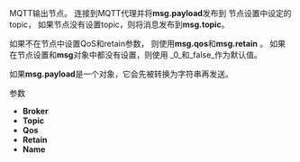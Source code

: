 MQTT输出节点。 连接到MQTT代理并将**msg.payload**发布到 节点设置中设定的topic， 如果节点没有设置topic，则将消息发布到**msg.topic**。

如果不在节点中设置QoS和retain参数， 则使用**msg.qos**和**msg.retain** 。 如果在节点设置和**msg**对象中都没有设置，则使用 _0_和_false_作为默认值。

如果**msg.payload**是一个对象，它会先被转换为字符串再发送。

参数

*   **Broker**
*   **Topic**
*   **Qos**
*   **Retain**
*   **Name**